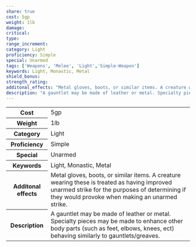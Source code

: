 ```yaml
---
share: true
cost: 5gp
weight: 1lb
damage:
critical:
type:
range_increment:
category: Light
proficiency: Simple
special: Unarmed
tags: ['Weapons', 'Melee', 'Light','Simple-Weapon']
keywords: Light, Monastic, Metal
shield_bonus:
strength_rating: 
additonal_effects: "Metal gloves, boots, or similar items. A creature wearing these is treated as having improved unarmed strike for the purposes of determining if they would provoke when making an unarmed strike. "
description: "A gauntlet may be made of leather or metal. Specialty pieces may be made to enhance other body parts (such as feet, elbows, knees, ect) behaving similarly to gauntlets/greaves."
---
```

<p><span style="overflow-x: auto;"><table><tbody><tr><th>Cost</th><td>5gp</td></tr><tr><th>Weight</th><td>1lb</td></tr><tr><th>Category</th><td>Light</td></tr><tr><th>Proficiency</th><td>Simple</td></tr><tr><th>Special</th><td>Unarmed</td></tr><tr><th>Keywords</th><td>Light, Monastic, Metal</td></tr><tr><th>Additonal effects</th><td>Metal gloves, boots, or similar items. A creature wearing these is treated as having improved unarmed strike for the purposes of determining if they would provoke when making an unarmed strike. </td></tr><tr><th>Description</th><td>A gauntlet may be made of leather or metal. Specialty pieces may be made to enhance other body parts (such as feet, elbows, knees, ect) behaving similarly to gauntlets/greaves.</td></tr></tbody></table></span></p>
